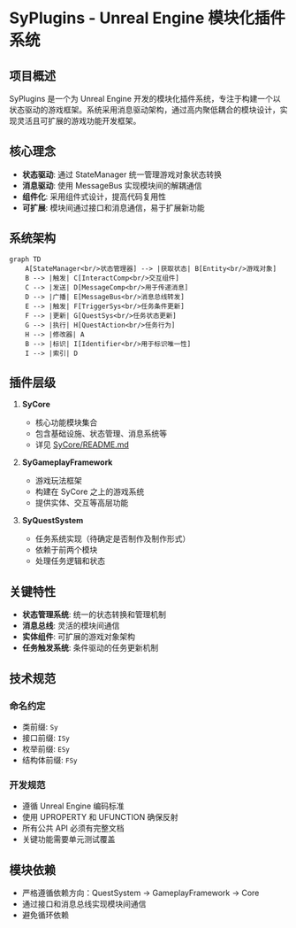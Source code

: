 # SyPlugins - Unreal Engine 模块化插件系统

## 项目概述
SyPlugins 是一个为 Unreal Engine 开发的模块化插件系统，专注于构建一个以状态驱动的游戏框架。系统采用消息驱动架构，通过高内聚低耦合的模块设计，实现灵活且可扩展的游戏功能开发框架。

## 核心理念
- **状态驱动**: 通过 StateManager 统一管理游戏对象状态转换
- **消息驱动**: 使用 MessageBus 实现模块间的解耦通信
- **组件化**: 采用组件式设计，提高代码复用性
- **可扩展**: 模块间通过接口和消息通信，易于扩展新功能

## 系统架构
```mermaid
graph TD
    A[StateManager<br/>状态管理器] --> |获取状态| B[Entity<br/>游戏对象]
    B --> |触发| C[InteractComp<br/>交互组件]
    C --> |发送| D[MessageComp<br/>用于传递消息]
    D --> |广播| E[MessageBus<br/>消息总线转发]
    E --> |触发| F[TriggerSys<br/>任务条件更新]
    F --> |更新| G[QuestSys<br/>任务状态更新]
    G --> |执行| H[QuestAction<br/>任务行为]
    H --> |修改器| A
    B --> |标识| I[Identifier<br/>用于标识唯一性]
    I --> |索引| D
```


## 插件层级
1. **SyCore**
   - 核心功能模块集合
   - 包含基础设施、状态管理、消息系统等
   - 详见 [SyCore/README.md](SyCore/README.md)

2. **SyGameplayFramework**
   - 游戏玩法框架
   - 构建在 SyCore 之上的游戏系统
   - 提供实体、交互等高层功能

3. **SyQuestSystem**
   - 任务系统实现（待确定是否制作及制作形式）
   - 依赖于前两个模块
   - 处理任务逻辑和状态

## 关键特性
- **状态管理系统**: 统一的状态转换和管理机制
- **消息总线**: 灵活的模块间通信
- **实体组件**: 可扩展的游戏对象架构
- **任务触发系统**: 条件驱动的任务更新机制

## 技术规范

### 命名约定
- 类前缀: `Sy`
- 接口前缀: `ISy`
- 枚举前缀: `ESy`
- 结构体前缀: `FSy`

### 开发规范
- 遵循 Unreal Engine 编码标准
- 使用 UPROPERTY 和 UFUNCTION 确保反射
- 所有公共 API 必须有完整文档
- 关键功能需要单元测试覆盖

## 模块依赖
- 严格遵循依赖方向：QuestSystem → GameplayFramework → Core
- 通过接口和消息总线实现模块间通信
- 避免循环依赖
